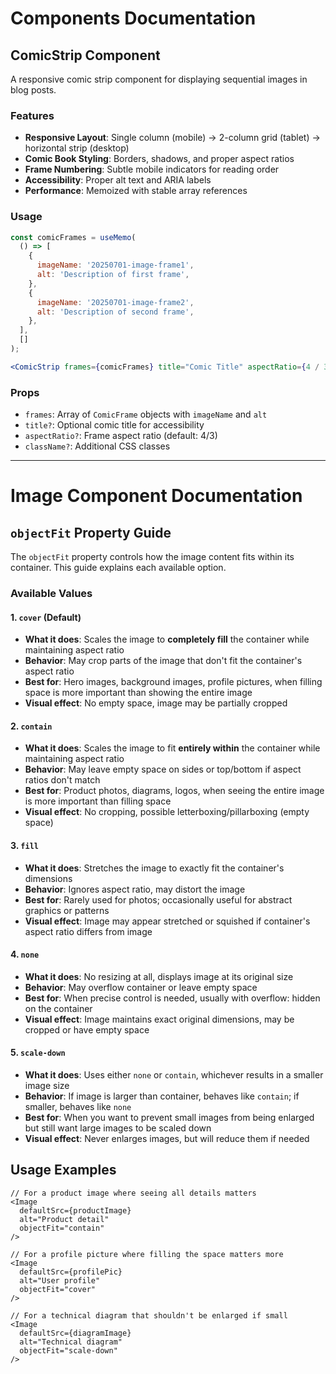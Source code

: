 # Components Documentation

## ComicStrip Component

A responsive comic strip component for displaying sequential images in blog posts.

### Features

- **Responsive Layout**: Single column (mobile) → 2-column grid (tablet) → horizontal strip (desktop)
- **Comic Book Styling**: Borders, shadows, and proper aspect ratios
- **Frame Numbering**: Subtle mobile indicators for reading order
- **Accessibility**: Proper alt text and ARIA labels
- **Performance**: Memoized with stable array references

### Usage

```jsx
const comicFrames = useMemo(
  () => [
    {
      imageName: '20250701-image-frame1',
      alt: 'Description of first frame',
    },
    {
      imageName: '20250701-image-frame2',
      alt: 'Description of second frame',
    },
  ],
  []
);

<ComicStrip frames={comicFrames} title="Comic Title" aspectRatio={4 / 3} />;
```

### Props

- `frames`: Array of `ComicFrame` objects with `imageName` and `alt`
- `title?`: Optional comic title for accessibility
- `aspectRatio?`: Frame aspect ratio (default: 4/3)
- `className?`: Additional CSS classes

---

# Image Component Documentation

## `objectFit` Property Guide

The `objectFit` property controls how the image content fits within its container. This guide explains each available option.

### Available Values

#### 1. `cover` (Default)

- **What it does**: Scales the image to **completely fill** the container while maintaining aspect ratio
- **Behavior**: May crop parts of the image that don't fit the container's aspect ratio
- **Best for**: Hero images, background images, profile pictures, when filling space is more important than showing the entire image
- **Visual effect**: No empty space, image may be partially cropped

#### 2. `contain`

- **What it does**: Scales the image to fit **entirely within** the container while maintaining aspect ratio
- **Behavior**: May leave empty space on sides or top/bottom if aspect ratios don't match
- **Best for**: Product photos, diagrams, logos, when seeing the entire image is more important than filling space
- **Visual effect**: No cropping, possible letterboxing/pillarboxing (empty space)

#### 3. `fill`

- **What it does**: Stretches the image to exactly fit the container's dimensions
- **Behavior**: Ignores aspect ratio, may distort the image
- **Best for**: Rarely used for photos; occasionally useful for abstract graphics or patterns
- **Visual effect**: Image may appear stretched or squished if container's aspect ratio differs from image

#### 4. `none`

- **What it does**: No resizing at all, displays image at its original size
- **Behavior**: May overflow container or leave empty space
- **Best for**: When precise control is needed, usually with overflow: hidden on the container
- **Visual effect**: Image maintains exact original dimensions, may be cropped or have empty space

#### 5. `scale-down`

- **What it does**: Uses either `none` or `contain`, whichever results in a smaller image size
- **Behavior**: If image is larger than container, behaves like `contain`; if smaller, behaves like `none`
- **Best for**: When you want to prevent small images from being enlarged but still want large images to be scaled down
- **Visual effect**: Never enlarges images, but will reduce them if needed

## Usage Examples

```tsx
// For a product image where seeing all details matters
<Image
  defaultSrc={productImage}
  alt="Product detail"
  objectFit="contain"
/>

// For a profile picture where filling the space matters more
<Image
  defaultSrc={profilePic}
  alt="User profile"
  objectFit="cover"
/>

// For a technical diagram that shouldn't be enlarged if small
<Image
  defaultSrc={diagramImage}
  alt="Technical diagram"
  objectFit="scale-down"
/>
```
